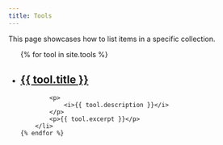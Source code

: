 ```yaml
---
title: Tools
---
```


This page showcases how to list items in a specific collection.

<ul>
    {% for tool in site.tools %}
        <li>
            <h2>
                <a href="{{ tool.url | relative_url }}">
                    {{ tool.title }}
                </a>
            </h2>

            <p>
                <i>{{ tool.description }}</i>
            </p>
            <p>{{ tool.excerpt }}</p>
        </li>
    {% endfor %}
</ul>
